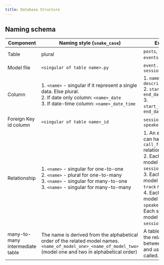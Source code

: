 ```yaml
---
title: Database Structure
---
```


## Naming schema


| Component                       | Naming style (`snake_case`)                                                                                                                                               | Example                                                                                                                                                                                                                                                                                    |
|---------------------------------|---------------------------------------------------------------------------------------------------------------------------------------------------------------------------|--------------------------------------------------------------------------------------------------------------------------------------------------------------------------------------------------------------------------------------------------------------------------------------------|
| Table                           | plural                                                                                                                                                                    | `posts`, `session`, `events`, `speakers`                                                                                                                                                                                                                                                   |
| Model file                      | `<singular of table name>.py`                                                                                                                                                | `event.py`, `session.py`                                                                                                                                                                                                                                                                   |
| Column                          | 1. `<name>` - singular if it represent a single data. Else plural. <br>   2. If date only column: `<name>_date`<br>  3. If date-time column: `<name>_date_time`           | 1. `name`, `description` <br> 2. `start_date`, `end_date` <br> 3. `start_date_time`, `end_date_time` <br>                                                                                                                                                                                  |
| Foreign Key id column                    | `<singular of table name>_id`                                                                                                                                             | `session_id`, `speaker_id`                                                                                                                                                                                                                                                                 |
| Relationship                    | 1. `<name>` - singular for one-to-one<br> 2. `<name>` - plural for one-to-many<br> 3. `<name>` - singular for many-to-one<br> 3. `<name>` - singular for many-to-many<br> | 1. An event model can have a `call_for_speakers` relation <br> 2. Each track model will have a `sessions` relation <br> 3. Each session model will have a `track` relation <br> 4. Each session model will have a `speakers` relation. Each speaker model will have a `sessions` relation. |
| many-to-many intermediate table | The name is derived from the alphabetical order of the related model names.  `<name_of_model_one>_<name_of_model_two>` (model one and two in alphabetical order)          | A table that holds the relation between events and users will be called.  `event_user`                                                                                                                                                                                                     |

